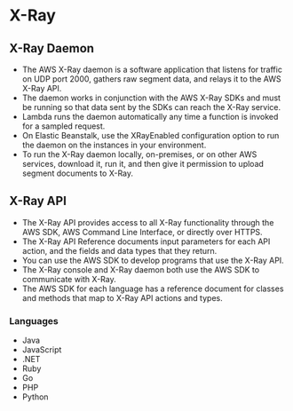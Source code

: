 # X-Ray

## X-Ray Daemon

- The AWS X-Ray daemon is a software application that listens for traffic on UDP port 2000, gathers raw segment data, and relays it to the AWS X-Ray API. 
- The daemon works in conjunction with the AWS X-Ray SDKs and must be running so that data sent by the SDKs can reach the X-Ray service.
- Lambda runs the daemon automatically any time a function is invoked for a sampled request. 
- On Elastic Beanstalk, use the XRayEnabled configuration option to run the daemon on the instances in your environment.
- To run the X-Ray daemon locally, on-premises, or on other AWS services, download it, run it, and then give it permission to upload segment documents to X-Ray.

## X-Ray API

- The X-Ray API provides access to all X-Ray functionality through the AWS SDK, AWS Command Line Interface, or directly over HTTPS. 
- The X-Ray API Reference documents input parameters for each API action, and the fields and data types that they return.
- You can use the AWS SDK to develop programs that use the X-Ray API. 
- The X-Ray console and X-Ray daemon both use the AWS SDK to communicate with X-Ray. 
- The AWS SDK for each language has a reference document for classes and methods that map to X-Ray API actions and types.

### Languages
- Java
- JavaScript
- .NET
- Ruby
- Go
- PHP
- Python
